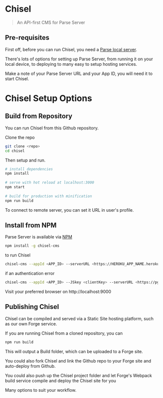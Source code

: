 Chisel
=====================

> An API-first CMS for Parse Server

## Pre-requisites

First off, before you can run Chisel, you need a [Parse local server](https://github.com/beachio/chisel-parse-server-starter).

There's lots of options for setting up Parse Server, from running it on your local device, to deploying to many easy to setup hosting services.

Make a note of your Parse Server URL and your App ID, you will need it to start Chisel.

# Chisel Setup Options

## Build from Repository

You can run Chisel from this Github repository.

Clone the repo

```bash
git clone <repo>
cd chisel
```

Then setup and run.

``` bash
# install dependencies
npm install
 
# serve with hot reload at localhost:3000
npm start
 
# build for production with minification
npm run build
```

To connect to remote server, you can set it URL in user's profile.

## Install from NPM

Parse Server is available via [NPM](https://www.npmjs.com/package/chisel-cms)

``` bash 
npm install -g chisel-cms
```

to run Chisel

``` bash
chisel-cms --appId <APP_ID> --serverURL <https://HEROKU_APP_NAME.herokuapp.com/parse>
```

if an authentication error

``` bash
chisel-cms --appId <APP_ID> --JSkey <clientKey> --serverURL <https://pg-app.scalabl.cloud/1/>
```

Visit your preferred browser on http://localhost:9000

## Publishing Chisel

Chisel can be compiled and served via a Static Site hosting platform, such as our own Forge service.

If you are running Chisel from a cloned repository, you can 

``` bash
npm run build
```

This will output a Build folder, which can be uploaded to a Forge site.

You could also fork Chisel and link the Github repo to your Forge site and auto-deploy from Github.

You could also push up the Chisel project folder and let Forge's Webpack build service compile and deploy the Chisel site for you

Many options to suit your workflow.
